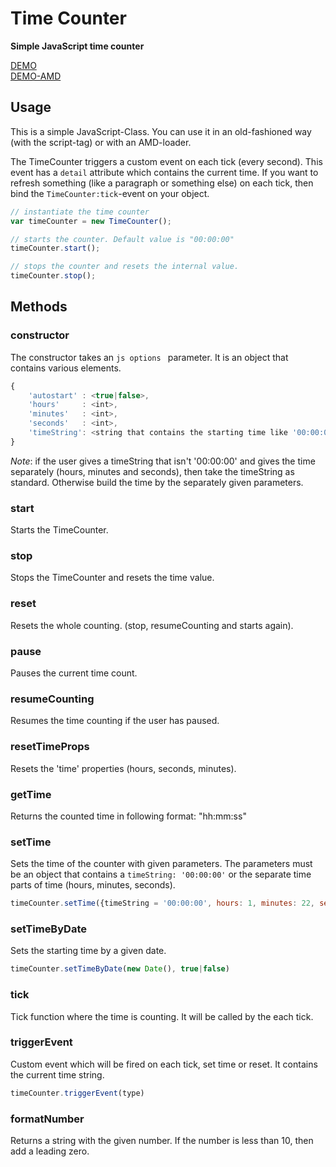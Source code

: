 # Time Counter
**Simple JavaScript time counter**

[DEMO](https://code-worker.de/timecounterjs/example/testing.html) <br />
[DEMO-AMD](https://code-worker.de/timecounterjs/example/amd/testing.html)

## Usage 
This is a simple JavaScript-Class. You can use it in an old-fashioned way (with the script-tag) or with an AMD-loader.

The TimeCounter triggers a custom event on each tick (every second).
This event has a `detail` attribute which contains the current time.
If you want to refresh something (like a paragraph or something else) on each tick, then bind the `TimeCounter:tick`-event on your object.

```js
// instantiate the time counter
var timeCounter = new TimeCounter();

// starts the counter. Default value is "00:00:00"
timeCounter.start();

// stops the counter and resets the internal value.
timeCounter.stop();
```

## Methods 
### constructor
The constructor takes an ```js options ``` parameter.
It is an object that contains various elements.

```js
{
    'autostart' : <true|false>,
    'hours'     : <int>,
    'minutes'   : <int>,
    'seconds'   : <int>,
    'timeString': <string that contains the starting time like '00:00:00' >
}
```
*Note*: if the user gives a timeString that isn't '00:00:00' and gives the time separately (hours, minutes and seconds), then take the timeString as standard.
Otherwise build the time by the separately given parameters.

### start 
Starts the TimeCounter.

### stop 
Stops the TimeCounter and resets the time value.

### reset
Resets the whole counting. (stop, resumeCounting and starts again).

### pause
Pauses the current time count.

### resumeCounting
Resumes the time counting if the user has paused.

### resetTimeProps
Resets the 'time' properties (hours, seconds, minutes).

### getTime 
Returns the counted time in following format: "hh:mm:ss"

### setTime
Sets the time of the counter with given parameters.
The parameters must be an object that contains a `timeString: '00:00:00'` or the separate time parts of time (hours, minutes, seconds).
```js
timeCounter.setTime({timeString = '00:00:00', hours: 1, minutes: 22, seconds: 33});
```

### setTimeByDate
Sets the starting time by a given date.
```js
timeCounter.setTimeByDate(new Date(), true|false)
```

### tick 
Tick function where the time is counting. It will be called by the each tick.

### triggerEvent
Custom event which will be fired on each tick, set time or reset.
It contains the current time string.
```js
timeCounter.triggerEvent(type)
```

### formatNumber 
Returns a string with the given number. 
If the number is less than 10, then add a leading zero.


